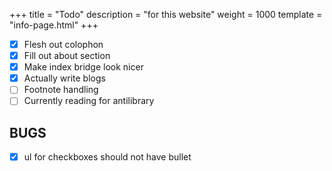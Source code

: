 +++
title = "Todo"
description = "for this website"
weight = 1000
template = "info-page.html"
+++

- [x] Flesh out colophon
- [x] Fill out about section
- [x] Make index bridge look nicer
- [x] Actually write blogs
- [ ] Footnote handling
- [ ] Currently reading for antilibrary

## BUGS

- [x] ul for checkboxes should not have bullet